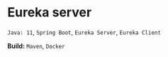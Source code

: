 # Eureka server
`Java: 11`, `Spring Boot`, `Eureka Server`, `Eureka Client`

**Build:** `Maven`, `Docker`
